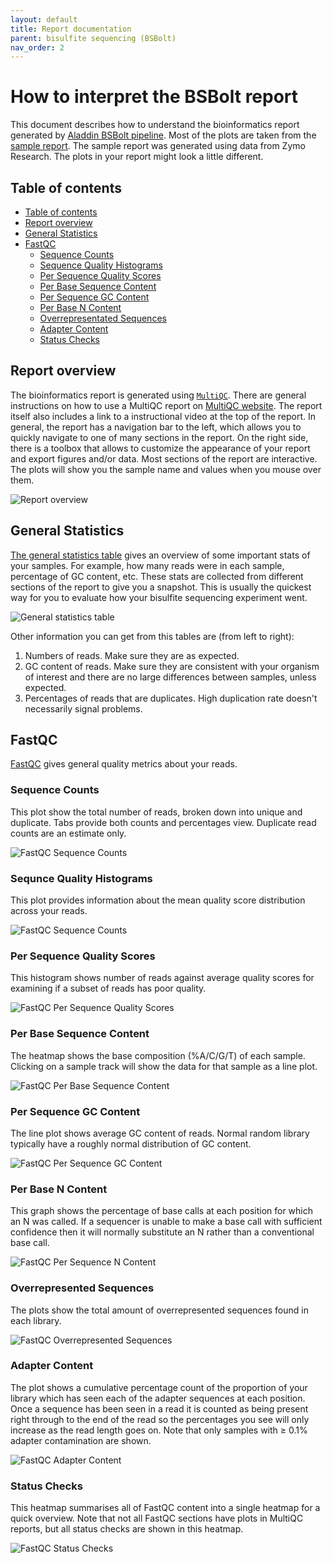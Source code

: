```yaml
---
layout: default
title: Report documentation
parent: bisulfite sequencing (BSBolt)
nav_order: 2
---
```


# How to interpret the BSBolt report

This document describes how to understand the bioinformatics report generated by [Aladdin BSBolt pipeline](https://github.com/Zymo-Research/aladdin-bisulfitebolt). Most of the plots are taken from the [sample report](https://zymo-research.github.io/pipeline-resources/reports/BSBolt_sample_report.html). The sample report was generated using data from Zymo Research. The plots in your report might look a little different.

## Table of contents

- [Table of contents](#table-of-contents)
- [Report overview](#report-overview)
- [General Statistics](#general-statistics)
- [FastQC](#fastqc)
  - [Sequence Counts](#sequence-counts)
  - [Sequence Quality Histograms](#sequnce-quality-histograms)
  - [Per Sequence Quality Scores](#per-sequence-quality-scores)
  - [Per Base Sequence Content](#per-base-sequence-content)
  - [Per Sequence GC Content](#per-sequence-gc-content)
  - [Per Base N Content](#per-base-n-content)
  - [Overrepresentated Sequences](#overrepresented-sequences)
  - [Adapter Content](#adapter-content)
  - [Status Checks](#status-checks)

## Report overview

The bioinformatics report is generated using [`MultiQC`](https://multiqc.info/). There are general instructions on how to use a MultiQC report on [MultiQC website](https://multiqc.info/). The report itself also includes a link to a instructional video at the top of the report. In general, the report has a navigation bar to the left, which allows you to quickly navigate to one of many sections in the report. On the right side, there is a toolbox that allows to customize the appearance of your report and export figures and/or data. Most sections of the report are interactive. The plots will show you the sample name and values when you mouse over them.

![Report overview](../../images/BSBolt/report_overview.PNG)

## General Statistics

[The general statistics table](https://zymo-research.github.io/pipeline-resources/reports/BSBolt_sample_report.html#general_stats) gives an overview of some important stats of your samples. For example, how many reads were in each sample, percentage of GC content, etc. These stats are collected from different sections of the report to give you a snapshot. This is usually the quickest way for you to evaluate how your bisulfite sequencing experiment went.

![General statistics table](../../images/BSBolt/general_stats.PNG)

Other information you can get from this tables are (from left to right):

1. Numbers of reads. Make sure they are as expected.
2. GC content of reads. Make sure they are consistent with your organism of interest and there are no large differences between samples, unless expected.
3. Percentages of reads that are duplicates. High duplication rate doesn't necessarily signal problems.

## FastQC

[FastQC](http://www.bioinformatics.babraham.ac.uk/projects/fastqc/Help/) gives general quality metrics about your reads.

### Sequence Counts

This plot show the total number of reads, broken down into unique and duplicate. Tabs provide both counts and percentages view. Duplicate read counts are an estimate only.

![FastQC Sequence Counts](../../images/BSBolt/fastqc_sequence_counts.PNG)

### Sequnce Quality Histograms

This plot provides information about the mean quality score distribution across your reads.

![FastQC Sequence Counts](../../images/BSBolt/fastqc_sequence_quality_histograms.PNG)

### Per Sequence Quality Scores

This histogram shows number of reads against average quality scores for examining if a subset of reads has poor quality.

![FastQC Per Sequence Quality Scores](../../images/BSBolt/fastqc_per_sequence_quality_scores.PNG)

### Per Base Sequence Content

The heatmap shows the base composition (%A/C/G/T) of each sample. Clicking on a sample track will show the data for that sample as a line plot.

![FastQC Per Base Sequence Content](../../images/BSBolt/fastqc_per_base_sequence_content.PNG)

### Per Sequence GC Content

The line plot shows average GC content of reads. Normal random library typically have a roughly normal distribution of GC content.

![FastQC Per Sequence GC Content](../../images/BSBolt/fastqc_per_sequence_GC_content.PNG)

### Per Base N Content

This graph shows the percentage of base calls at each position for which an N was called. If a sequencer is unable to make a base call with sufficient confidence then it will normally substitute an N rather than a conventional base call.

![FastQC Per Sequence N Content](../../images/BSBolt/fastqc_per_sequence_N_content.PNG)

### Overrepresented Sequences

The plots show the total amount of overrepresented sequences found in each library.

![FastQC Overrepresented Sequences](../../images/BSBolt/fastqc_overrepresented_sequences.PNG)

### Adapter Content

The plot shows a cumulative percentage count of the proportion of your library which has seen each of the adapter sequences at each position. Once a sequence has been seen in a read it is counted as being present right through to the end of the read so the percentages you see will only increase as the read length goes on.
Note that only samples with ≥ 0.1% adapter contamination are shown.

![FastQC Adapter Content](../../images/BSBolt/fastqc_adapter_content.PNG)

### Status Checks

This heatmap summarises all of FastQC content into a single heatmap for a quick overview. Note that not all FastQC sections have plots in MultiQC reports, but all status checks are shown in this heatmap.

![FastQC Status Checks](../../images/BSBolt/fastqc_status_checks.PNG)
